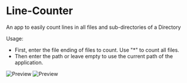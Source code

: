 # Line-Counter
An app to easily count lines in all files and sub-directories of a Directory

Usage:

- First, enter the file ending of files to count. Use "*" to count all files.
- Then enter the path or leave empty to use the current path of the application.

![Preview](https://ostpol.it/img/lineCounter.png)
![Preview](https://ostpol.it/img/lineCounterResult.png)
